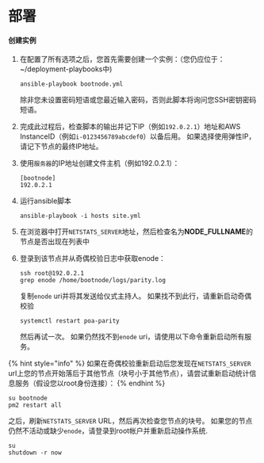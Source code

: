 # 部署

#### 创建实例

1. 在配置了所有选项之后，您首先需要创建一个实例：（您仍应位于： ~/deployment-playbooks中\)

   ```text
   ansible-playbook bootnode.yml
   ```

   除非您未设置密码短语或您最近输入密码，否则此脚本将询问您SSH密钥密码短语。  

2. 完成此过程后，检查脚本的输出并记下IP（例如`192.0.2.1`）地址和AWS InstanceID（例如`i-0123456789abcdef0`）以备后用。 如果选择使用弹性IP，请记下节点的最终IP地址。 
3. 使用`服务器`的IP地址创建文件主机（例如192.0.2.1）：

   ```text
   [bootnode]
   192.0.2.1
   ```

4. 运行ansible脚本

   ```text
   ansible-playbook -i hosts site.yml
   ```

5. 在浏览器中打开`NETSTATS_SERVER`地址，然后检查名为**NODE\_FULLNAME**的节点是否出现在列表中 
6. 登录到该节点并从奇偶校验日志中获取enode：

   ```text
   ssh root@192.0.2.1
   grep enode /home/bootnode/logs/parity.log
   ```

   复制`enode` uri并将其发送给仪式主持人。 如果找不到此行，请重新启动奇偶校验

   ```text
   systemctl restart poa-parity
   ```

   然后再试一次。 如果仍然找不到`enode` uri，请使用以下命令重新启动所有服务。

{% hint style="info" %}
如果在奇偶校验重新启动后您发现在`NETSTATS_SERVER` url上您的节点开始落后于其他节点（块号小于其他节点），请尝试重新启动统计信息服务（假设您以root身份连接）：
{% endhint %}

```text
su bootnode
pm2 restart all
```

之后，刷新`NETSTATS_SERVER` URL，然后再次检查您节点的块号。 如果您的节点仍然不活动或缺少`enode`，请登录到root帐户并重新启动操作系统.

```text
su 
shutdown -r now
```

